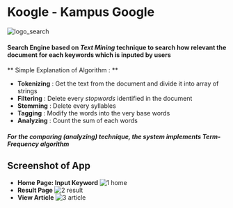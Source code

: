 # Koogle - Kampus Google

![logo_search](https://user-images.githubusercontent.com/16315641/36166128-33c02e1e-1124-11e8-9660-2bf663560242.png)

#### Search Engine based on _Text Mining_ technique to search how relevant the document for each keywords which is inputed by users

** Simple Explanation of Algorithm : **
* __Tokenizing__ : Get the text from the document and divide it into array of strings
* __Filtering__ : Delete every _stopwords_ identified in the document
* __Stemming__ : Delete every syllables
* __Tagging__ : Modify the words into the very base words
* __Analyzing__ : Count the sum of each words

##### For the comparing (analyzing) technique, the system implements _Term-Frequency_ algorithm

## Screenshot of App

* __Home Page: Input Keyword__
![1 home](https://user-images.githubusercontent.com/16315641/36166147-414269b2-1124-11e8-83e3-56bb8ebde4c2.png)
* __Result Page__
![2 result](https://user-images.githubusercontent.com/16315641/36166157-44e6110e-1124-11e8-82f0-48886953456b.png)
* __View Article__
![3 article](https://user-images.githubusercontent.com/16315641/36166162-479425ee-1124-11e8-8677-97139aeccf4e.png)
